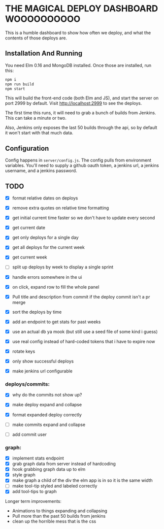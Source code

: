 # THE MAGICAL DEPLOY DASHBOARD WOOOOOOOOOO

This is a humble dashboard to show how often we deploy, and what the contents
of those deploys are.

## Installation And Running

You need Elm 0.16 and MongoDB installed. Once those are installed, run this:

```bash
npm i
npm run build
npm start
```

This will build the front-end code (both Elm and JS), and start the server on
port 2999 by default. Visit [http://localhost:2999](http://localhost:2999) to
see the deploys.


The first time this runs, it will need to grab a bunch of builds from Jenkins.
This can take a minute or two.

Also, Jenkins only exposes the last 50 builds through the api, so by default it
won't start with that much data.


## Configuration

Config happens in `server/config.js`. The config pulls from environment
variables. You'll need to supply a github oauth token, a jenkins url, a jenkins
username, and a jenkins password.

## TODO

- [x] format relative dates on deploys
- [x] remove extra quotes on relative time formatting
- [x] get initial current time faster so we don't have to update every second
- [x] get current date
- [x] get only deploys for a single day
- [x] get all deploys for the current week
- [x] get current week
- [ ] split up deploys by week to display a single sprint
- [x] handle errors somewhere in the ui
- [x] on click, expand row to fill the whole panel
- [x] Pull title and description from commit if the deploy commit isn't a pr merge
- [x] sort the deploys by time
- [x] add an endpoint to get stats for past weeks
- [x] use an actual db ya mook (but still use a seed file of some kind i guess)
- [x] use real config instead of hard-coded tokens that i have to expire now
- [x] rotate keys
- [x] only show successful deploys
- [x] make jenkins url configurable


### deploys/commits:

- [x] why do the commits not show up?
- [x] make deploy expand and collapse
- [x] format expanded deploy correctly
- [ ] make commits expand and collapse
- [ ] add commit user


### graph:
- [x] implement stats endpoint
- [x] grab graph data from server instead of hardcoding
- [x] hook grabbing graph data up to elm
- [x] style graph
- [x] make graph a child of the div the elm app is in so it is the same width
- [ ] make tool-tip styled and labeled correctly
- [x] add tool-tips to graph

Longer term improvements:

* Animations to things expanding and collapsing
* Pull more than the past 50 builds from jenkins
* clean up the horrible mess that is the css
